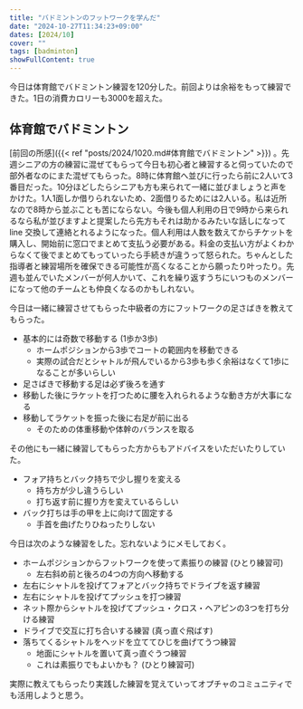 ```yaml
---
title: "バドミントンのフットワークを学んだ"
date: "2024-10-27T11:34:23+09:00"
dates: [2024/10]
cover: ""
tags: [badminton]
showFullContent: true
---
```


今日は体育館でバドミントン練習を120分した。前回よりは余裕をもって練習できた。1日の消費カロリーも3000を超えた。

## 体育館でバドミントン

[前回の所感]({{< ref "posts/2024/1020.md#体育館でバドミントン" >}}) 。先週シニアの方の練習に混ぜてもらって今日も初心者と練習すると伺っていたので部外者なのにまた混ぜてもらった。8時に体育館へ並びに行ったら前に2人いて3番目だった。10分ほどしたらシニアも方も来られて一緒に並びましょうと声をかけた。1人1面しか借りられないため、2面借りるためには2人いる。私は近所なので8時から並ぶことも苦にならない。今後も個人利用の日で9時から来られるなら私が並びますよと提案したら先方もそれは助かるみたいな話しになって line 交換して連絡とれるようになった。個人利用は人数を数えてからチケットを購入し、開始前に窓口でまとめて支払う必要がある。料金の支払い方がよくわからなくて後でまとめてもっていったら手続きが違うって怒られた。ちゃんとした指導者と練習場所を確保できる可能性が高くなることから願ったり叶ったり。先週も並んでいたメンバーが何人かいて、これを繰り返すうちにいつものメンバーになって他のチームとも仲良くなるのかもしれない。

今日は一緒に練習させてもらった中級者の方にフットワークの足さばきを教えてもらった。

* 基本的には奇数で移動する (1歩か3歩)
  * ホームポジションから3歩でコートの範囲内を移動できる
  * 実際の試合だとシャトルが飛んでいるから3歩も歩く余裕はなくて1歩になることが多いらしい
* 足さばきで移動する足は必ず後ろを通す
* 移動した後にラケットを打つために腰を入れられるような動き方が大事になる
* 移動してラケットを振った後に右足が前に出る
  * そのための体重移動や体幹のバランスを取る

その他にも一緒に練習してもらった方からもアドバイスをいただいたりしていた。

* フォア持ちとバック持ちで少し握りを変える
  * 持ち方が少し違うらしい
  * 打ち返す前に握り方を変えているらしい
* バック打ちは手の甲を上に向けて固定する
  * 手首を曲げたりひねったりしない

今日は次のような練習をした。忘れないようにメモしておく。

* ホームポジションからフットワークを使って素振りの練習 (ひとり練習可)
  * 左右斜め前と後ろの4つの方向へ移動する
* 左右にシャトルを投げてフォアとバック持ちでドライブを返す練習
* 左右にシャトルを投げてプッシュを打つ練習
* ネット際からシャトルを投げてプッシュ・クロス・ヘアピンの3つを打ち分ける練習
* ドライブで交互に打ち合いする練習 (真っ直ぐ飛ばす)
* 落ちてくるシャトルをヘッドを立ててひじを曲げてうつ練習
  * 地面にシャトルを置いて真っ直ぐうつ練習
  * これは素振りでもよいかも？ (ひとり練習可)

実際に教えてもらったり実践した練習を覚えていってオプチャのコミュニティでも活用しようと思う。
